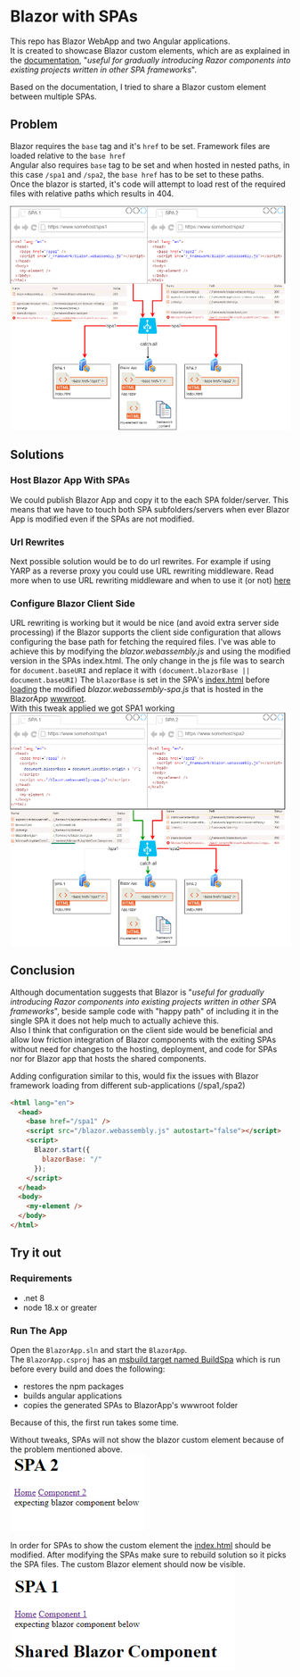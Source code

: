 # Blazor with SPAs

This repo has Blazor WebApp and two Angular applications.  
It is created to showcase Blazor custom elements, which are as explained in the [documentation](https://learn.microsoft.com/en-us/aspnet/core/blazor/components/js-spa-frameworks?view=aspnetcore-8.0#blazor-custom-elements), "*useful for gradually introducing Razor components into existing projects written in other SPA frameworks*".  

Based on the documentation, I tried to share a Blazor custom element between multiple SPAs.

## Problem
Blazor requires the `base` tag and it's `href` to be set.
Framework files are loaded relative to the `base href`  
Angular also requires `base` tag to be set and when hosted in nested paths, in this case
`/spa1` and `/spa2`, the `base href` has to be set to these paths.  
Once the blazor is started, it's code will attempt to load rest of the required files with relative paths which results in 404. 

![Diagram of applications](images/BlazorWithSpasError.png)

## Solutions
### Host Blazor App With SPAs
We could publish Blazor App and copy it to the each SPA folder/server.
This means that we have to touch both SPA subfolders/servers when ever Blazor App is modified even if the SPAs are not modified.

### Url Rewrites
Next possible solution would be to do url rewrites.
For example if using YARP as a reverse proxy you could use URL rewriting middleware.
Read more when to use URL rewriting middleware and when to use it (or not) [here](https://learn.microsoft.com/en-us/aspnet/core/fundamentals/url-rewriting/#when-to-use-url-rewriting-middleware)  

### Configure Blazor Client Side
URL rewriting is working but it would be nice (and avoid extra server side processing) if the Blazor supports the client side configuration that allows configuring the base path for fetching the required files.
I've was able to achieve this by modifying the *blazor.webassembly.js* and using the modified version in the SPAs index.html.
The only change in the js file was to search for `document.baseURI` and replace it with `(document.blazorBase || document.baseURI)` 
The `blazorBase` is set in the SPA's [index.html](/apps/spa1/src/index.html#L21) before [loading](/apps/spa1/src/index.html#L23) the modified *blazor.webassembly-spa.js* that is hosted in the BlazorApp [wwwroot](BlazorApp/BlazorApp/wwwroot).  
With this tweak applied we got SPA1 working  
![Diagram of applications](images/BlazorWithSpasFixed.png)

## Conclusion

Although documentation suggests that Blazor is "*useful for gradually introducing Razor components into existing projects written in other SPA frameworks*", beside sample code with "happy path" of including it in the single SPA it does not help much to actually achieve this.  
Also I think that configuration on the client side would be beneficial and allow low friction integration of Blazor components with the exiting SPAs without need for changes to the hosting, deployment, and code for SPAs nor for Blazor app that hosts the shared components.

Adding configuration similar to this, would fix the issues with Blazor framework loading from different sub-applications (/spa1,/spa2) 

```html
<html lang="en">
  <head>
    <base href="/spa1" />
    <script src="/blazor.webassembly.js" autostart="false"></script> 
    <script>
      Blazor.start({
        blazorBase: "/"
      });
    </script>
  </head>
  <body>
    <my-element />
  </body>
</html>
```

## Try it out

### Requirements
* .net 8  
* node 18.x or greater

### Run The App
Open the `BlazorApp.sln` and start the `BlazorApp`.   
The `BlazorApp.csproj` has an [msbuild target named BuildSpa](BlazorApp/BlazorApp/BlazorApp.csproj#L14) which is run before every build and does the following:
* restores the npm packages
* builds angular applications
* copies the generated SPAs to BlazorApp's wwwroot folder

Because of this, the first run takes some time.

Without tweaks, SPAs will not show the blazor custom element because of the problem mentioned above.  
![No Shared Blazor Component](images/NoSharedComponent.png)

In order for SPAs to show the custom element the [index.html](/apps/spa1/src/index.html#L21) should be modified.
After modifying the SPAs make sure to rebuild solution so it picks the SPA files.
The custom Blazor element should now be visible.  
![Shared Blazor Component](images/SharedComponentVisible.png)
